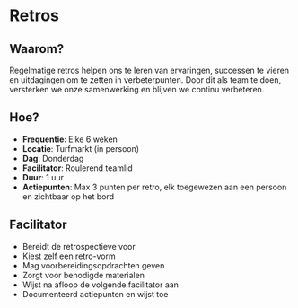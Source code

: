 # Retros

## Waarom?
Regelmatige retros helpen ons te leren van ervaringen, successen te vieren en uitdagingen om te zetten in verbeterpunten. 
Door dit als team te doen, versterken we onze samenwerking en blijven we continu verbeteren.

## Hoe?
- **Frequentie**: Elke 6 weken
- **Locatie**: Turfmarkt (in persoon)
- **Dag**: Donderdag
- **Facilitator**: Roulerend teamlid
- **Duur**: 1 uur
- **Actiepunten**: Max 3 punten per retro, elk toegewezen aan een persoon en zichtbaar op het bord

## Facilitator
- Bereidt de retrospectieve voor
- Kiest zelf een retro-vorm
- Mag voorbereidingsopdrachten geven
- Zorgt voor benodigde materialen
- Wijst na afloop de volgende facilitator aan
- Documenteerd actiepunten en wijst toe
